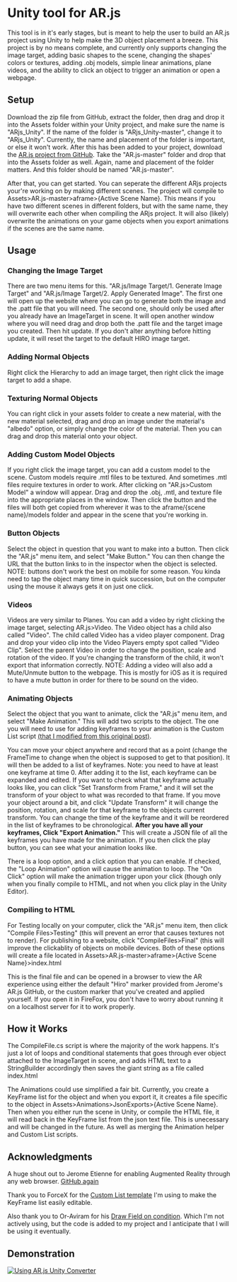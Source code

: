 # Unity tool for AR.js
This tool is in it's early stages, but is meant to help the user to build an AR.js project using Unity to help make the 3D object placement a breeze. This project is by no means complete, and currently only supports changing the image target, adding basic shapes to the scene, changing the shapes' colors or textures, adding .obj models, simple linear animations, plane videos, and the ability to click an object to trigger an animation or open a webpage. 

## Setup
Download the zip file from GitHub, extract the folder, then drag and drop it into the Assets folder within your Unity project, and make sure the name is "ARjs_Unity". If the name of the folder is "ARjs_Unity-master", change it to "ARjs_Unity". Currently, the name and placement of the folder is important, or else it won't work. After this has been added to your project, download the [AR.js project from GitHub](https://github.com/jeromeetienne/AR.js). Take the "AR.js-master" folder and drop that into the Assets folder as well. Again, name and placement of the folder matters. And this folder should be named "AR.js-master".

After that, you can get started. You can seperate the different ARjs projects your're working on by making different scenes. The project will compile to Assets>AR.js-master>aframe>{Active Scene Name}. This means if you have two different scenes in different folders, but with the same name, they will overwrite each other when compiling the ARjs project. It will also (likely) overwrite the animations on your game objects when you export animations if the scenes are the same name.

## Usage


### Changing the Image Target
There are two menu items for this. "AR.js/Image Target/1. Generate Image Target" and "AR.js/Image Target/2. Apply Generated Image". The first one will open up the website where you can go to generate both the image and the .patt file that you will need. The second one, should only be used after you already have an ImageTarget in scene. It will open another window where you will need drag and drop both the .patt file and the target image you created. Then hit update. If you don't alter anything before hitting update, it will reset the target to the default HIRO image target. 

### Adding Normal Objects
Right click the Hierarchy to add an image target, then right click the image target to add a shape.

### Texturing Normal Objects
You can right click in your assets folder to create a new material, with the new material selected, drag and drop an image under the material's "albedo" option, or simply change the color of the material. Then you can drag and drop this material onto your object.

### Adding Custom Model Objects
If you right click the image target, you can add a custom model to the scene. Custom models require .mtl files to be textured. And sometimes .mtl files require textures in order to work. After clicking on "AR.js>Custom Model" a window will appear. Drag and drop the .obj, .mtl, and texture file into the appropriate places in the window. Then click the button and the files will both get copied from wherever it was to the aframe/{scene name}/models folder and appear in the scene that you're working in.

### Button Objects
Select the object in question that you want to make into a button. Then click the "AR.js" menu item, and select "Make Button." You can then change the URL that the button links to in the inspector when the object is selected. NOTE: buttons don't work the best on mobile for some reason. You kinda need to tap the object many time in quick succession, but on the computer using the mouse it always gets it on just one click.

### Videos
Videos are very similar to Planes. You can add a video by right clicking the image target, selecting AR.js>Video. The Video object has a child also called "Video". The child called Video has a video player component. Drag and drop your video clip into the Video Players empty spot called "Video Clip". Select the parent Video in order to change the position, scale and rotation of the video. If you're changing the transform of the child, it won't export that information correctly. NOTE: Adding a video will also add a Mute/Unmute button to the webpage. This is mostly for iOS as it is required to have a mute button in order for there to be sound on the video.

### Animating Objects
Select the object that you want to animate, click the "AR.js" menu item, and select "Make Animation." This will add two scripts to the object. The one you will need to use for adding keyframes to your animation is the Custom List script [(that I modified from this original post)](https://forum.unity.com/threads/display-a-list-class-with-a-custom-editor-script.227847/). 

You can move your object anywhere and record that as a point (change the FrameTime to change when the object is supposed to get to that position). It will then be added to a list of keyframes. Note: you need to have at least one keyframe at time 0. After adding it to the list, each keyframe can be expanded and edited. If you want to check what that keyframe actually looks like, you can click "Set Transform from Frame," and it will set the transform of your object to what was recorded to that frame. If you move your object around a bit, and click "Update Transform" it will change the position, rotation, and scale for that keyframe to the objects current transform. You can change the time of the keyframe and it will be reordered in the list of keyframes to be chronological. **After you have all your keyframes, Click "Export Animation."** This will create a JSON file of all the keyframes you have made for the animation. If you then click the play button, you can see what your animation looks like.

There is a loop option, and a click option that you can enable. If checked, the "Loop Animation" option will cause the animation to loop. The "On Click" option will make the animation trigger upon your click (though only when you finally compile to HTML, and not when you click play in the Unity Editor).

### Compiling to HTML
For Testing locally on your computer, click the "AR.js" menu item, then click "Compile Files>Testing" (this will prevent an error that causes textures not to render). For publishing to a website, click "CompileFiles>Final" (this will improve the clickablity of objects on mobile devices. Both of these options will create a file located in Assets>AR.js-master>aframe>{Active Scene Name}>index.html

This is the final file and can be opened in a browser to view the AR experience using either the default "Hiro" marker provided from Jerome's AR.js GitHub, or the custom marker that you've created and applied yourself. If you open it in FireFox, you don't have to worry about running it on a localhost server for it to work properly.

## How it Works
The CompileFile.cs script is where the majority of the work happens. It's just a lot of loops and conditional statements that goes through ever object attached to the ImageTarget in scene, and adds HTML text to a StringBuilder accordingly then saves the giant string as a file called index.html

The Animations could use simplified a fair bit. Currently, you create a KeyFrame list for the object and when you export it, it creates a file specific to the object in Assets>Animations>JsonExports>{Active Scene Name}. Then when you either run the scene in Unity, or compile the HTML file, it will read back in the KeyFrame list from the json text file. This is unecessary and will be changed in the future. As well as merging the Animation helper and Custom List scripts.

## Acknowledgments
A huge shout out to Jerome Etienne for enabling Augmented Reality through any web browser. [GitHub again](https://github.com/jeromeetienne/AR.js)

Thank you to ForceX for the [Custom List template](https://forum.unity.com/threads/display-a-list-class-with-a-custom-editor-script.227847/) I'm using to make the KeyFrame list easily editable.

Also thank you to Or-Aviram for his [Draw Field on condition](https://forum.unity.com/threads/draw-a-field-only-if-a-condition-is-met.448855/). Which I'm not actively using, but the code is added to my project and I anticipate that I will be using it eventually.

## Demonstration

[![Using AR.js Unity Converter](http://i.imgur.com/DiMMC4R.jpg)](https://youtu.be/PYs_Y1U2_DI)
